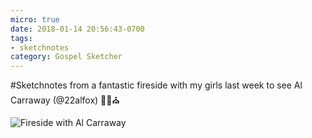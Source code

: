 ```yaml
---
micro: true
date: 2018-01-14 20:56:43-0700
tags:
- sketchnotes
category: Gospel Sketcher
---
```


#Sketchnotes from a fantastic fireside with my girls last week to see Al Carraway (@22alfox) ✍🏼⛪️

<img src="https://media.bennorris.org/images/gospelsketcher/uploads/2018/749188f307.jpg" alt="Fireside with Al Carraway" />